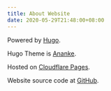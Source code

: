 ```yaml
---
title: About Website
date: 2020-05-29T21:48:00+08:00
---
```

Powered by [Hugo](https://gohugo.io).

Hugo Theme is [Ananke](https://github.com/theNewDynamic/gohugo-theme-ananke).

Hosted on [Cloudflare Pages](https://pages.cloudflare.com).

Website source code at [GitHub](https://github.com/AnimMouse/mystical-rose-website).